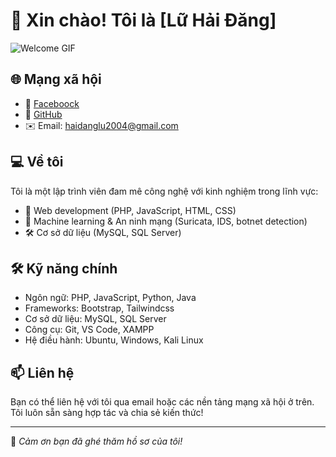 # 👋 Xin chào! Tôi là [Lữ Hải Đăng]
![Welcome GIF](https://github.com/HaiDang1304/HaiDang1304/blob/main/223e6792880429.5e569ff84ebef.gif)
## 🌐 Mạng xã hội
- 🔗 [Faceboock](https://web.facebook.com/luhaidang04/)
- 🔗 [GitHub](https://github.com/HaiDang1304)
- ✉️ Email: haidanglu2004@gmail.com

## 💻 Về tôi
Tôi là một lập trình viên đam mê công nghệ với kinh nghiệm trong lĩnh vực:
- 💼 Web development (PHP, JavaScript, HTML, CSS)
- 🧠 Machine learning & An ninh mạng (Suricata, IDS, botnet detection)
- 🛠 Cơ sở dữ liệu (MySQL, SQL Server)

## 🛠 Kỹ năng chính
- Ngôn ngữ: PHP, JavaScript, Python, Java
- Frameworks: Bootstrap, Tailwindcss
- Cơ sở dữ liệu: MySQL, SQL Server
- Công cụ: Git, VS Code, XAMPP
- Hệ điều hành: Ubuntu, Windows, Kali Linux


## 📫 Liên hệ
Bạn có thể liên hệ với tôi qua email hoặc các nền tảng mạng xã hội ở trên. Tôi luôn sẵn sàng hợp tác và chia sẻ kiến thức!

---

📌 *Cảm ơn bạn đã ghé thăm hồ sơ của tôi!*
